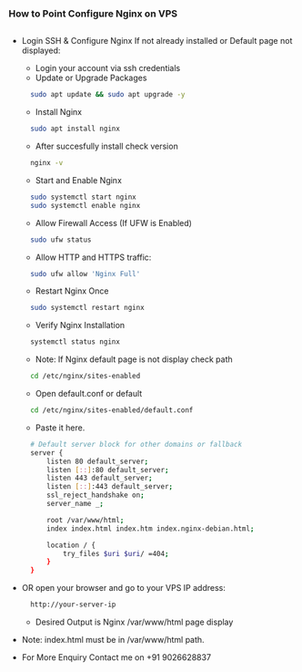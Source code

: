 ### How to Point Configure Nginx on VPS
##
- Login SSH & Configure Nginx If not already installed or Default page not displayed:
    - Login your account via ssh credentials
    - Update or Upgrade Packages
    ```sh
      sudo apt update && sudo apt upgrade -y
    ```
    - Install Nginx
    ```sh
      sudo apt install nginx
    ```
    - After succesfully install check version
    ```sh
      nginx -v
    ```
    - Start and Enable Nginx
    ```sh
      sudo systemctl start nginx
      sudo systemctl enable nginx
    ```
    - Allow Firewall Access (If UFW is Enabled)
    ```sh
      sudo ufw status
    ```
    - Allow HTTP and HTTPS traffic:
    ```sh
      sudo ufw allow 'Nginx Full'
    ```

    - Restart Nginx Once
    ```sh
      sudo systemctl restart nginx
    ```

    - Verify Nginx Installation
    ```sh
      systemctl status nginx
    ```

    - Note: If Nginx default page is not display check path 
    ```sh
      cd /etc/nginx/sites-enabled
    ```
    - Open default.conf or default
    ```sh
      cd /etc/nginx/sites-enabled/default.conf
    ```
    - Paste it here.
    ```sh
      # Default server block for other domains or fallback
      server {
          listen 80 default_server;
          listen [::]:80 default_server;
          listen 443 default_server;
          listen [::]:443 default_server;
          ssl_reject_handshake on;
          server_name _;

          root /var/www/html;
          index index.html index.htm index.nginx-debian.html;

          location / {
              try_files $uri $uri/ =404;
          }
      }
    ``` 

- OR open your browser and go to your VPS IP address:
  ```sh
    http://your-server-ip
  ``` 
  - Desired Output is Nginx /var/www/html page display


- Note: index.html must be in /var/www/html path. 

- For More Enquiry Contact me on +91 9026628837